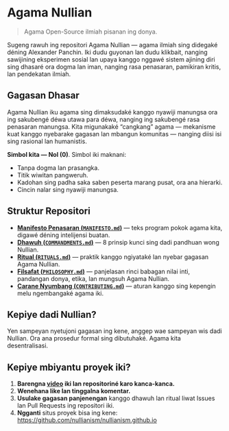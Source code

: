 # Agama Nullian 

> Agama Open-Source ilmiah pisanan ing donya.

Sugeng rawuh ing repositori Agama Nullian — agama ilmiah sing didegaké déning Alexander Panchin. Iki dudu guyonan lan dudu klikbait, nanging sawijining eksperimen sosial lan upaya kanggo nggawé sistem ajining diri sing dhasaré ora dogma lan iman, nanging rasa penasaran, pamikiran kritis, lan pendekatan ilmiah.

## Gagasan Dhasar

Agama Nullian iku agama sing dimaksudaké kanggo nyawiji manungsa ora ing sakubengé déwa utawa para déwa, nanging ing sakubengé rasa penasaran manungsa. Kita migunakaké “cangkang” agama — mekanisme kuat kanggo nyebarake gagasan lan mbangun komunitas — nanging diisi isi sing rasional lan humanistis.

**Simbol kita — Nol (0)**. Simbol iki maknani:

- Tanpa dogma lan prasangka.  
- Titik wiwitan pangweruh.  
- Kadohan sing padha saka saben peserta marang pusat, ora ana hierarki.  
- Cincin nalar sing nyawiji manungsa.  

## Struktur Repositori

- [**Manifesto Penasaran (`MANIFESTO.md`)**](./MANIFESTO.md) — teks program pokok agama kita, digawé déning intelijensi buatan.  
- [**Dhawuh (`COMMANDMENTS.md`)**](./COMMANDMENTS.md) — 8 prinsip kunci sing dadi pandhuan wong Nullian.  
- [**Ritual (`RITUALS.md`)**](./RITUALS.md) — praktik kanggo ngiyataké lan nyebar gagasan Agama Nullian.  
- [**Filsafat (`PHILOSOPHY.md`)**](./PHILOSOPHY.md) — panjelasan rinci babagan nilai inti, pandangan donya, etika, lan mungsuh Agama Nullian.  
- [**Carane Nyumbang (`CONTRIBUTING.md`)**](./CONTRIBUTING.md) — aturan kanggo sing kepengin melu ngembangaké agama iki.  

## Kepiye dadi Nullian?

Yen sampeyan nyetujoni gagasan ing kene, anggep wae sampeyan wis dadi Nullian. Ora ana prosedur formal sing dibutuhaké. Agama kita desentralisasi.

## Kepiye mbiyantu proyek iki?

1. **Barengna [video](https://www.youtube.com/watch?v=mCErecXWGCc) iki lan repositoriné karo kanca-kanca.**  
2. **Wenehana like lan tinggalna komentar.**  
3. **Usulake gagasan panjenengan** kanggo dhawuh lan ritual liwat Issues lan Pull Requests ing repositori iki.  
4. **Ngganti** situs proyek bisa ing kene: https://github.com/nullianism/nullianism.github.io